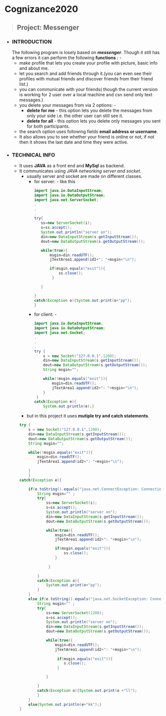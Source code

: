 # Cognizance2020
>## Project: Messenger
 * ### __INTRODUCTION__ 
    The following program is losely based on __*messenger*__. Though it still has a few errors it can perform  the following __functions__ : -
    * make profile that lets you create your profile with picture, basic info and about me.
    * let you search and add friends through it.(you can even see their profiles with mutual friends and discover friends from their friend list.)
    * you can communicate with your friends( though the current version is working for 2 user over a local machine and csn send only text messages.)
    * you delete your messages from via 2 options: -
        * __delete for me__ - this option lets you delete the messages from only your side i.e. the other user can still see it.
        * __delete for all__ - this option lets you delete only messages you sent for both participants. 
    * the search option uses following fields __email address or username__. 
    * It also allows you to see whether your friend is online or not, if not then it shows the last date and time they were active. 
* ### __TECHNICAL INFO__
    * It uses __JAVA__ as a front end and __MySql__ as backend.
    * It communicates using _JAVA networking server and socket_.
        * usually server and socket are made on different classes.
            * for server: -
            like this
                 ```JAVA
                import java.io.DataInputStream;
                import java.io.DataOutputStream;
                import java.net.ServerSocket;
                .
                .
                .
                try{
                    ss=new ServerSocket(i);
                    s=ss.accept();
                    System.out.println("server on");
                    din=new DataInputStream(s.getInputStream());
                    dout=new DataOutputStream(s.getOutputStream());

                    while(true){
                        msgin=din.readUTF();
                        jTextArea1.append(id2+": "+msgin+"\n");

                        if(msgin.equals("exit")){
                            ss.close();
                         }
                
                    }

                 }
                catch(Exception o){System.out.print(o+"pp");
                }
                ```
            * for client: -
                ```JAVA
                import java.io.DataInputStream;
                import java.io.DataOutputStream;
                import java.net.Socket;
                .
                .
                .
                try {
                    s = new Socket("127.0.0.1",1200);
                    din=new DataInputStream(s.getInputStream());
                    dout=new DataOutputStream(s.getOutputStream());
                    String msgin="";
        
                    while(!msgin.equals("exit")){
                        msgin=din.readUTF();
                        jTextArea1.append(id2+": "+msgin+"\n");
                    }
                 }
                catch(Exception e){
                    System.out.println(e);}
                ```  
        * but in this project it uses __mutiple try and catch statements__.
        ```java
        try {
            s = new Socket("127.0.0.1",1200);
            din=new DataInputStream(s.getInputStream());
            dout=new DataOutputStream(s.getOutputStream());
            String msgin="";
        
            while(!msgin.equals("exit")){
                msgin=din.readUTF();
                jTextArea1.append(id2+": "+msgin+"\n");
            
            }
            }
        catch(Exception e){

            if(e.toString().equals("java.net.ConnectException: Connection refused: connect")){
                String msgin="" ;
                try{
                    ss=new ServerSocket(i);
                    s=ss.accept();
                    System.out.println("server on");
                    din=new DataInputStream(s.getInputStream());
                    dout=new DataOutputStream(s.getOutputStream());

                    while(true){
                        msgin=din.readUTF();
                        jTextArea1.append(id2+": "+msgin+"\n");

                        if(msgin.equals("exit")){
                            ss.close();
                        }
                
                     }

                }
                catch(Exception o){
                    System.out.print(o+"pp");
                }
            }
            else if(e.toString().equals("java.net.SocketException: Connection reset")){
                String msgin="" ;
                try{
                    ss=new ServerSocket(1200);
                    s=ss.accept();
                    System.out.println("server on");
                    din=new DataInputStream(s.getInputStream());
                    dout=new DataOutputStream(s.getOutputStream());

                    while(true){
                        msgin=din.readUTF();
                        jTextArea1.append(id2+": "+msgin+"\n");
               
                         if(msgin.equals("exit")){
                            s.close();
                         } 
      
                    }

                }
                catch(Exception o){System.out.print(o +"ll");
                }
            } 
            else{System.out.println(e+"kk");}
        }
        ```  
